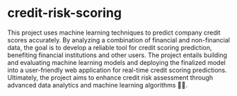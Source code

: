 # credit-risk-scoring

  This project uses machine learning techniques to predict company credit scores accurately. By analyzing a combination of financial and non-financial data, the goal is to develop a reliable tool for credit scoring prediction, benefiting financial institutions and other users. The project entails building and evaluating machine learning models and deploying the finalized model into a user-friendly web application for real-time credit scoring predictions. Ultimately, the project aims to enhance credit risk assessment through advanced data analytics and machine learning algorithms 🏦💸.
